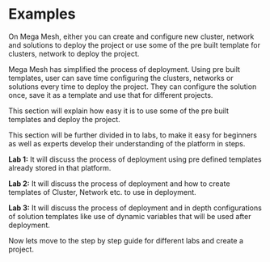 # Examples

On Mega Mesh, either you can create and configure new cluster, network and solutions to deploy the project or use some of the pre built template for clusters, network to deploy the project.

Mega Mesh has simplified the process of deployment. Using pre built templates, user can save time configuring the clusters, networks or solutions every time to deploy the project. They can configure the solution once, save it as a template and use that for different projects. 

This section will explain how easy it is to use some of the pre built templates and deploy the project. 

This section will be further divided in to labs, to make it easy for beginners as well as experts develop their understanding of the platform in steps.

**Lab 1:** It will discuss the process of deployment using pre defined templates already stored in that platform.

**Lab 2:** It will discuss the process of deployment and how to create templates of Cluster, Network etc. to use in deployment.

**Lab 3:** It will discuss the process of deployment and in depth configurations of solution templates like use of dynamic variables that will be used after deployment. 

Now lets move to the step by step guide for different labs and create a project.
